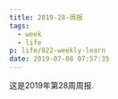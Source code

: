 ```yaml
---
title: 2019-28-周报
tags:
  - week
  - life
p: life/022-weekly-learn
date: 2019-07-08 07:57:35
---
```


这是2019年第28周周报.


